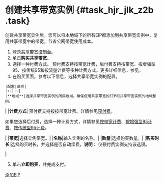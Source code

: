 # 创建共享带宽实例 {#task_hjr_jlk_z2b .task}

创建共享带宽实例后，您可以将本地域下的所有EIP都添加到共享带宽实例中，复用共享带宽中的带宽，节省公网带宽使用成本。

1.   登录[共享带宽控制台](https://vpcnext.console.aliyun.com/cbwp/cn-hongkong/cbwps)。 
2.   单击**购买共享带宽**。 
3.   选择一种付费方式。 预付费支持按带宽计费，后付费支持按带宽、按增强型95、按传统95和按流量计费等多种计费方式。更多详细信息，参见。
4.   在购买页面，参考以下信息，选择共享带宽实例的配置。 

    |配置|说明|
    |:-|:-|
    |**地域**|选择共享带宽实例的所属地域。确保使用共享带宽的EIP和共享带宽实例的地域相同。

|
    |**计费方式**| 预付费支持按按带宽计费。详情参见[预付费](../../../../cn.zh-CN/产品定价/预付费.md#)。

 如果您选择后付费，选择一种计费方式，详情参见[按带宽计费](../../../../cn.zh-CN/产品定价/按带宽计费.md#)、[按增强型95计费](../../../../cn.zh-CN/产品定价/后付费/按增强型95计费.md#)、[按传统型95计费](../../../../cn.zh-CN/产品定价/后付费/按传统型95计费.md#)。

 |
    |**带宽**|选择实例带宽。|
    |**名称**|输入实例的名称。|
    |**数量**|选择购买数量。|
    |**购买时长**|选择购买时长，并选择是否自动续费。**说明：** 仅预付费实例支持该选项。

|

5.   单击**立即购买**，并完成支付。 

[添加EIP](cn.zh-CN/用户指南（新控制台）/添加EIP.md#)

